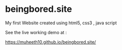 # beingbored.site
My first Website created using html5, css3 , java script

See the live working demo at  : 

https://muheeth10.github.io/beingbored.site/
